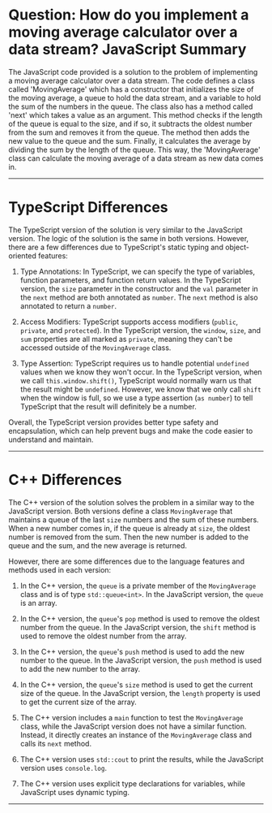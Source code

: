 # Question: How do you implement a moving average calculator over a data stream? JavaScript Summary

The JavaScript code provided is a solution to the problem of implementing a moving average calculator over a data stream. The code defines a class called 'MovingAverage' which has a constructor that initializes the size of the moving average, a queue to hold the data stream, and a variable to hold the sum of the numbers in the queue. The class also has a method called 'next' which takes a value as an argument. This method checks if the length of the queue is equal to the size, and if so, it subtracts the oldest number from the sum and removes it from the queue. The method then adds the new value to the queue and the sum. Finally, it calculates the average by dividing the sum by the length of the queue. This way, the 'MovingAverage' class can calculate the moving average of a data stream as new data comes in.

---

# TypeScript Differences

The TypeScript version of the solution is very similar to the JavaScript version. The logic of the solution is the same in both versions. However, there are a few differences due to TypeScript's static typing and object-oriented features:

1. Type Annotations: In TypeScript, we can specify the type of variables, function parameters, and function return values. In the TypeScript version, the `size` parameter in the constructor and the `val` parameter in the `next` method are both annotated as `number`. The `next` method is also annotated to return a `number`.

2. Access Modifiers: TypeScript supports access modifiers (`public`, `private`, and `protected`). In the TypeScript version, the `window`, `size`, and `sum` properties are all marked as `private`, meaning they can't be accessed outside of the `MovingAverage` class.

3. Type Assertion: TypeScript requires us to handle potential `undefined` values when we know they won't occur. In the TypeScript version, when we call `this.window.shift()`, TypeScript would normally warn us that the result might be `undefined`. However, we know that we only call `shift` when the window is full, so we use a type assertion (`as number`) to tell TypeScript that the result will definitely be a number.

Overall, the TypeScript version provides better type safety and encapsulation, which can help prevent bugs and make the code easier to understand and maintain.

---

# C++ Differences

The C++ version of the solution solves the problem in a similar way to the JavaScript version. Both versions define a class `MovingAverage` that maintains a queue of the last `size` numbers and the sum of these numbers. When a new number comes in, if the queue is already at `size`, the oldest number is removed from the sum. Then the new number is added to the queue and the sum, and the new average is returned.

However, there are some differences due to the language features and methods used in each version:

1. In the C++ version, the `queue` is a private member of the `MovingAverage` class and is of type `std::queue<int>`. In the JavaScript version, the `queue` is an array.

2. In the C++ version, the `queue`'s `pop` method is used to remove the oldest number from the queue. In the JavaScript version, the `shift` method is used to remove the oldest number from the array.

3. In the C++ version, the `queue`'s `push` method is used to add the new number to the queue. In the JavaScript version, the `push` method is used to add the new number to the array.

4. In the C++ version, the `queue`'s `size` method is used to get the current size of the queue. In the JavaScript version, the `length` property is used to get the current size of the array.

5. The C++ version includes a `main` function to test the `MovingAverage` class, while the JavaScript version does not have a similar function. Instead, it directly creates an instance of the `MovingAverage` class and calls its `next` method.

6. The C++ version uses `std::cout` to print the results, while the JavaScript version uses `console.log`.

7. The C++ version uses explicit type declarations for variables, while JavaScript uses dynamic typing.

---
